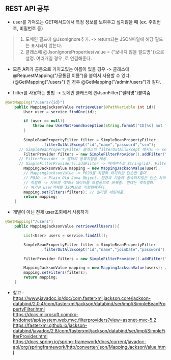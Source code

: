 ## REST API 공부

* user를 가져오는 GET메서드에서 특정 정보를 보여주고 싶지않을 때 (ex. 주민번호, 비밀번호 등)

> 1. 도메인 필드에 @JsonIgnore추가. -> return되는 JSON파일에 해당 필드는 표시되지 않는다.   
> 2. 클래스에 @JsonIgnoreProperties(value = {"보내지 않을 필드명"})으로 설정. 여러개일 경우 ,로 연결해준다.   

* 모든 API가 공통으로 가지고있는 이름이 있을 경우 -> 클래스에 @RequestMapping("/공통된 이름")을 붙여서 사용할 수 있다.    
(@GetMapping("/users") 인 경우 @GetMapping("/admin/users")과 같다.   


* fiilter를 사용하는 방법 -> 도메인 클래스에 @JsonFilter("필터명")붙여줌
```java
@GetMapping("/users/{id}")
    public MappingJacksonValue retrieveUser(@PathVariable int id){
        User user = service.findOne(id);

        if (user == null){
            throw new UserNotFoundException(String.format("ID[%s] not found", id));
        }
        
        SimpleBeanPropertyFilter filter = SimpleBeanPropertyFilter
                .filterOutAllExcept("id","name","password","ssn");
      // SimpleBeanPropertyFilter 클래스의 filterOutAllExcept 메서드 -> set타입을 매개변수로 받는다. set에 설정된 필드 외는 필터로 걸러준다. 
        FilterProvider filters = new SimpleFilterProvider().addFilter("UserInfo",filter);
      // FilterProvider -> 필터의 등록지점을 제공. 
      // SimpleFilterProvider().addFilter -> 매개변수로 String(id), Filter를 받음. 위에서 만든 filter를 "UserInfo"라는 이름의 @JsonFilter가 붙은 클래스를 필터링해준다.
        MappingJacksonValue mapping = new MappingJacksonValue(user);
        // MappingJacksonValue -> POJO를 직렬화 하기위한 단순한 홀더.
        // POJO -> Plain Old Java Object. 환경과 기술에 종속되지않은 단순 자바 오브젝트. 매개변수로 object를 받는다. 위에선 user.
        // 직렬화 -> 자바의 객체나 데이터를 파일등으로 바꿔줌. 반대는 역직렬화.
        // 여기선 user객체를 JSON으로 직렬화해준다.
        mapping.setFilters(filters); // 필터를 세팅해줌.
        return mapping;
    }

```

* 개별이 아닌 전체 user조회에서 사용하기

```java
@GetMapping("/users")
    public MappingJacksonValue retrieveAllUsers(){

        List<User> users = service.findAll();

        SimpleBeanPropertyFilter filter = SimpleBeanPropertyFilter
                .filterOutAllExcept("id","name","joinDate","password");

        FilterProvider filters = new SimpleFilterProvider().addFilter("UserInfo",filter);

        MappingJacksonValue mapping = new MappingJacksonValue(users); // List도 들어갈 수 있음.
        mapping.setFilters(filters);
        return mapping;
    }
```

* 참고 :    
https://www.javadoc.io/doc/com.fasterxml.jackson.core/jackson-databind/2.0.4/com/fasterxml/jackson/databind/ser/impl/SimpleBeanPropertyFilter.html   
https://docs.microsoft.com/ko-kr/dotnet/api/system.web.mvc.filterproviders?view=aspnet-mvc-5.2   
https://fasterxml.github.io/jackson-databind/javadoc/2.8/com/fasterxml/jackson/databind/ser/impl/SimpleFilterProvider.html   
https://docs.spring.io/spring-framework/docs/current/javadoc-api/org/springframework/http/converter/json/MappingJacksonValue.html   
